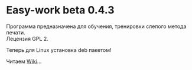 Easy-work beta 0.4.3
=========

Программа предназначена для обучения, тренировки слепого метода печати.<br>
Лецензия GPL 2.<br>

Теперь для Linux установка deb пакетом!

Читаем <a HREF="https://github.com/KeyGen/Easy-work/wiki">Wiki</a>...
